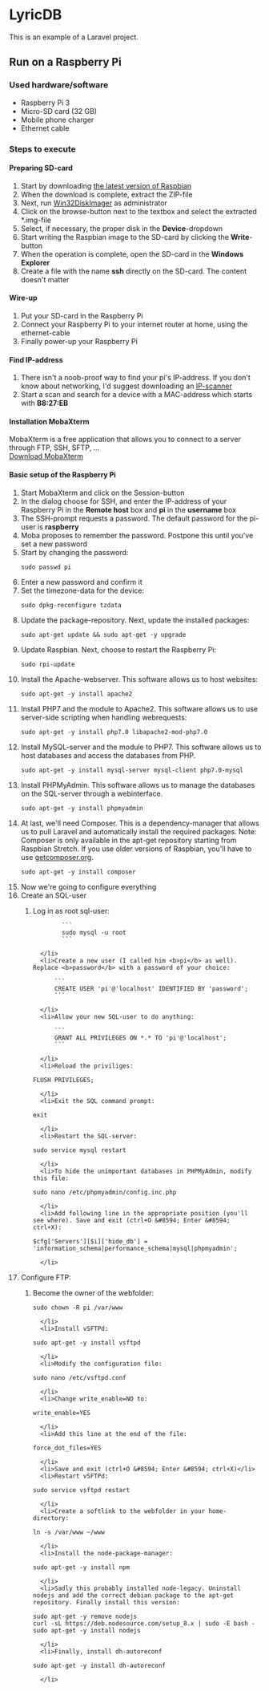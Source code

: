<h1>LyricDB</h1>
This is an example of a Laravel project.

<h2>Run on a Raspberry Pi</h2>
<h3>Used hardware/software</h3>
<ul>
  <li>Raspberry Pi 3</li>
  <li>Micro-SD card (32 GB)</li>
  <li>Mobile phone charger</li>
  <li>Ethernet cable</li>
</ul>
<h3>Steps to execute</h3>
<h4>Preparing SD-card</h4>
<ol>
  <li>Start by downloading <a href="https://downloads.raspberrypi.org/raspbian_latest" target="_blank">the latest version of Raspbian</a></li>
  <li>When the download is complete, extract the ZIP-file</li>
  <li>Next, run <a href="https://sourceforge.net/projects/win32diskimager/" target="_blank">Win32DiskImager</a> as administrator</li>
  <li>Click on the browse-button next to the textbox and select the extracted *.img-file</li>
  <li>Select, if necessary, the proper disk in the <b>Device</b>-dropdown</li>
  <li>Start writing the Raspbian image to the SD-card by clicking the <b>Write</b>-button</li>
  <li>When the operation is complete, open the SD-card in the <b>Windows Explorer</b></li>
  <li>Create a file with the name <b>ssh</b> directly on the SD-card. The content doesn't matter</li>
</ol>
<h4>Wire-up</h4>
<ol>
  <li>Put your SD-card in the Raspberry Pi</li>
  <li>Connect your Raspberry Pi to your internet router at home, using the ethernet-cable</li>
  <li>Finally power-up your Raspberry Pi</li>
</ol>
<h4>Find IP-address</h4>
<ol>
  <li>There isn't a noob-proof way to find your pi's IP-address. If you don't know about networking, I'd suggest downloading an <a href="https://www.advanced-ip-scanner.com/news/" target="_blank">IP-scanner</a></li>
  <li>Start a scan and search for a device with a MAC-address which starts with <b>B8:27:EB</b>
</ol>
<h4>Installation MobaXterm</h4>
MobaXterm is a free application that allows you to connect to a server through FTP, SSH, SFTP, ...
<br>
<a href="https://mobaxterm.mobatek.net/download.html" target="_blank">Download MobaXterm</a>
<h4>Basic setup of the Raspberry Pi</h4>
<ol>
  <li>Start MobaXterm and click on the Session-button</li>
  <li>In the dialog choose for SSH, and enter the IP-address of your Raspberry Pi in the <b>Remote host</b> box and <b>pi</b> in the <b>username</b> box</li>
  <li>The SSH-prompt requests a password. The default password for the pi-user is <b>raspberry</b></li>
  <li>Moba proposes to remember the password. Postpone this until you've set a new password</li>
  <li>Start by changing the password:
    
```
sudo passwd pi
```

  </li>
  <li>Enter a new password and confirm it</li>
  <li>Set the timezone-data for the device:
  
```
sudo dpkg-reconfigure tzdata
```

  </li>
  <li>Update the package-repository. Next, update the installed packages:
  
```
sudo apt-get update && sudo apt-get -y upgrade
```

  </li>
  <li>Update Raspbian. Next, choose to restart the Raspberry Pi:
  
```
sudo rpi-update
```

  </li>
  <li>Install the Apache-webserver. This software allows us to host websites:
  
```
sudo apt-get -y install apache2
```

  </li>
  <li>Install PHP7 and the module to Apache2. This software allows us to use server-side scripting when handling webrequests:
  
```
sudo apt-get -y install php7.0 libapache2-mod-php7.0
```

  </li>
  <li>Install MySQL-server and the module to PHP7. This software allows us to host databases and access the databases from PHP.
  
```
sudo apt-get -y install mysql-server mysql-client php7.0-mysql
```

  </li>
  <li>Install PHPMyAdmin. This software allows us to manage the databases on the SQL-server through a webinterface.
  
```
sudo apt-get -y install phpmyadmin
```

  </li>
  <li>At last, we'll need Composer. This is a dependency-manager that allows us to pull Laravel and automatically install the required packages. Note: Composer is only available in the apt-get repository starting from Raspbian Stretch. If you use older versions of Raspbian, you'll have to use <a href="http://getcomposer.org">getcomposer.org</a>.
  
```
sudo apt-get -y install composer
```

  </li>
  <li>Now we're going to configure everything</li>
  <li>Create an SQL-user</li>
  <ol>
      <li>Log in as root sql-user:

            ```        
            sudo mysql -u root
            ```

      </li>
      <li>Create a new user (I called him <b>pi</b> as well). Replace <b>password</b> with a password of your choice:

          ```        
          CREATE USER 'pi'@'localhost' IDENTIFIED BY 'password';
          ```

      </li>
      <li>Allow your new SQL-user to do anything:

          ```        
          GRANT ALL PRIVILEGES ON *.* TO 'pi'@'localhost';
          ```

      </li>
      <li>Reload the priviliges:

```        
FLUSH PRIVILEGES;
```

      </li>
      <li>Exit the SQL command prompt:
        
```        
exit
```

      </li>
      <li>Restart the SQL-server:
        
```        
sudo service mysql restart
```

      </li>
      <li>To hide the unimportant databases in PHPMyAdmin, modify this file:
        
```        
sudo nano /etc/phpmyadmin/config.inc.php
```

      </li>
      <li>Add following line in the appropriate position (you'll see where). Save and exit (ctrl+O &#8594; Enter &#8594; ctrl+X):
        
```        
$cfg['Servers'][$i]['hide_db'] = 'information_schema|performance_schema|mysql|phpmyadmin';
```

      </li>
  </ol>
  <li>Configure FTP:</li>
  <ol>
      <li>Become the owner of the webfolder:
        
```        
sudo chown -R pi /var/www
```

      </li>
      <li>Install vSFTPd:
        
```        
sudo apt-get -y install vsftpd
```

      </li>
      <li>Modify the configuration file:
        
```        
sudo nano /etc/vsftpd.conf
```

      </li>
      <li>Change write_enable=NO to:
        
```        
write_enable=YES
```

      </li>
      <li>Add this line at the end of the file:
        
```        
force_dot_files=YES
```

      </li>
      <li>Save and exit (ctrl+O &#8594; Enter &#8594; ctrl+X)</li>
      <li>Restart vSFTPd:
        
```        
sudo service vsftpd restart
```

      </li>
      <li>Create a softlink to the webfolder in your home-directory:
        
```        
ln -s /var/www ~/www
```

      </li>
      <li>Install the node-package-manager:
        
```        
sudo apt-get -y install npm
```

      </li>
      <li>Sadly this probably installed node-legacy. Uninstall nodejs and add the correct debian package to the apt-get repository. Finally install this version:
        
```        
sudo apt-get -y remove nodejs
curl -sL https://deb.nodesource.com/setup_8.x | sudo -E bash -
sudo apt-get -y install nodejs
```

      </li>
      <li>Finally, install dh-autoreconf
        
```        
sudo apt-get -y install dh-autoreconf
```

      </li>
  </ol>
</ol>
